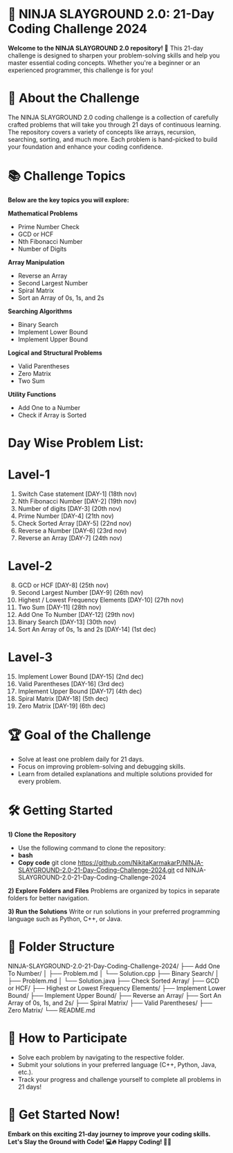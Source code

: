 # 🥷 NINJA SLAYGROUND 2.0: 21-Day Coding Challenge 2024
**Welcome to the NINJA SLAYGROUND 2.0 repository! 🎉**
This 21-day challenge is designed to sharpen your problem-solving skills and help you master essential coding concepts. Whether you're a beginner or an experienced programmer, this challenge is for you!

# 🌟 About the Challenge
The NINJA SLAYGROUND 2.0 coding challenge is a collection of carefully crafted problems that will take you through 21 days of continuous learning. The repository covers a variety of concepts like arrays, recursion, searching, sorting, and much more. Each problem is hand-picked to build your foundation and enhance your coding confidence.

# 📚 Challenge Topics
**Below are the key topics you will explore:**

**Mathematical Problems**

- Prime Number Check
- GCD or HCF
- Nth Fibonacci Number
- Number of Digits

**Array Manipulation**

- Reverse an Array
- Second Largest Number
- Spiral Matrix
- Sort an Array of 0s, 1s, and 2s

**Searching Algorithms**

- Binary Search
- Implement Lower Bound
- Implement Upper Bound

**Logical and Structural Problems**

- Valid Parentheses
- Zero Matrix
- Two Sum

**Utility Functions**

- Add One to a Number
- Check if Array is Sorted

# Day Wise Problem List:
# Lavel-1
1.  Switch Case statement [DAY-1] (18th nov)
2.  Nth Fibonacci Number [DAY-2] (19th nov)
3.  Number of digits [DAY-3] (20th nov)
4.  Prime Number [DAY-4] (21th nov)
5.  Check Sorted Array [DAY-5] (22nd nov)
6.  Reverse a Number [DAY-6] (23rd nov)
7.  Reverse an Array [DAY-7] (24th nov)
# Lavel-2
8.  GCD or HCF [DAY-8] (25th nov)
9.  Second Largest Number [DAY-9] (26th nov)
10. Highest / Lowest Frequency Elements [DAY-10] (27th nov)
11. Two Sum [DAY-11] (28th nov)
12. Add One To Number [DAY-12] (29th nov)
13. Binary Search [DAY-13] (30th nov)
14. Sort An Array of 0s, 1s and 2s [DAY-14] (1st dec)
# Lavel-3
15. Implement Lower Bound [DAY-15] (2nd dec)
16. Valid Parentheses [DAY-16] (3rd dec)
17. Implement Upper Bound [DAY-17] (4th dec)
18. Spiral Matrix [DAY-18] (5th dec)
19. Zero Matrix [DAY-19] (6th dec)

    
# 🏆 Goal of the Challenge
- Solve at least one problem daily for 21 days.
- Focus on improving problem-solving and debugging skills.
- Learn from detailed explanations and multiple solutions provided for every problem.

# 🛠️ Getting Started
**1) Clone the Repository**
- Use the following command to clone the repository:
- **bash**
- **Copy code**
  git clone https://github.com/NikitaKarmakarP/NINJA-SLAYGROUND-2.0-21-Day-Coding-Challenge-2024.git
  cd NINJA-SLAYGROUND-2.0-21-Day-Coding-Challenge-2024

**2) Explore Folders and Files**
Problems are organized by topics in separate folders for better navigation.

**3) Run the Solutions**
Write or run solutions in your preferred programming language such as Python, C++, or Java.

# 📂 Folder Structure

NINJA-SLAYGROUND-2.0-21-Day-Coding-Challenge-2024/
├── Add One To Number/
│   ├── Problem.md
│   └── Solution.cpp
├── Binary Search/
│   ├── Problem.md
│   └── Solution.java
├── Check Sorted Array/
├── GCD or HCF/
├── Highest or Lowest Frequency Elements/
├── Implement Lower Bound/
├── Implement Upper Bound/
├── Reverse an Array/
├── Sort An Array of 0s, 1s, and 2s/
├── Spiral Matrix/
├── Valid Parentheses/
├── Zero Matrix/
└── README.md

# 🚀 How to Participate
- Solve each problem by navigating to the respective folder.
- Submit your solutions in your preferred language (C++, Python, Java, etc.).
- Track your progress and challenge yourself to complete all problems in 21 days!

# 🌟 Get Started Now!
**Embark on this exciting 21-day journey to improve your coding skills. Let's Slay the Ground with Code! 💻🔥**
**Happy Coding! 💖💖**







